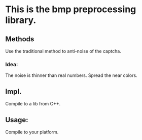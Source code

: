 # This is the bmp preprocessing library.

## Methods
Use the traditional method to anti-noise of the captcha.

### Idea:
The noise is thinner than real numbers.
Spread the near colors.

## Impl.
Compile to a lib from C++.

## Usage:
Compile to your platform.